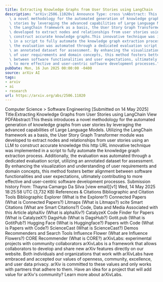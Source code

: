 ```yaml
---
title: Extracting Knowledge Graphs from User Stories using LangChain
description: "arXiv:2506.11020v1 Announce Type: cross \nAbstract: This thesis introduces\
  \ a novel methodology for the automated generation of knowledge graphs from user\
  \ stories by leveraging the advanced capabilities of Large Language Models. Utilizing\
  \ the LangChain framework as a basis, the User Story Graph Transformer module was\
  \ developed to extract nodes and relationships from user stories using an LLM to\
  \ construct accurate knowledge graphs.This innovative technique was implemented\
  \ in a script to fully automate the knowledge graph extraction process. Additionally,\
  \ the evaluation was automated through a dedicated evaluation script, utilizing\
  \ an annotated dataset for assessment. By enhancing the visualization and understanding\
  \ of user requirements and domain concepts, this method fosters better alignment\
  \ between software functionalities and user expectations, ultimately contributing\
  \ to more effective and user-centric software development processes."
pubDate: Mon, 16 Jun 2025 00:00:00 -0400
source: arXiv AI
tags:
- arxiv
- ai
- research
url: https://arxiv.org/abs/2506.11020
---
```


Computer Science > Software Engineering
[Submitted on 14 May 2025]
Title:Extracting Knowledge Graphs from User Stories using LangChain
View PDFAbstract:This thesis introduces a novel methodology for the automated generation of knowledge graphs from user stories by leveraging the advanced capabilities of Large Language Models. Utilizing the LangChain framework as a basis, the User Story Graph Transformer module was developed to extract nodes and relationships from user stories using an LLM to construct accurate knowledge this http URL innovative technique was implemented in a script to fully automate the knowledge graph extraction process. Additionally, the evaluation was automated through a dedicated evaluation script, utilizing an annotated dataset for assessment. By enhancing the visualization and understanding of user requirements and domain concepts, this method fosters better alignment between software functionalities and user expectations, ultimately contributing to more effective and user-centric software development processes.
Submission history
From: Thayna Camargo Da Silva [view email][v1] Wed, 14 May 2025 18:25:58 UTC (3,732 KB)
References & Citations
Bibliographic and Citation Tools
Bibliographic Explorer (What is the Explorer?)
Connected Papers (What is Connected Papers?)
Litmaps (What is Litmaps?)
scite Smart Citations (What are Smart Citations?)
Code, Data and Media Associated with this Article
alphaXiv (What is alphaXiv?)
CatalyzeX Code Finder for Papers (What is CatalyzeX?)
DagsHub (What is DagsHub?)
Gotit.pub (What is GotitPub?)
Hugging Face (What is Huggingface?)
Papers with Code (What is Papers with Code?)
ScienceCast (What is ScienceCast?)
Demos
Recommenders and Search Tools
Influence Flower (What are Influence Flowers?)
CORE Recommender (What is CORE?)
arXivLabs: experimental projects with community collaborators
arXivLabs is a framework that allows collaborators to develop and share new arXiv features directly on our website.
Both individuals and organizations that work with arXivLabs have embraced and accepted our values of openness, community, excellence, and user data privacy. arXiv is committed to these values and only works with partners that adhere to them.
Have an idea for a project that will add value for arXiv's community? Learn more about arXivLabs.